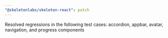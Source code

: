 ```yaml
---
"@skeletonlabs/skeleton-react": patch
---
```


Resolved regressions in the following test cases: accordion, appbar, avatar, navigation, and progress components
